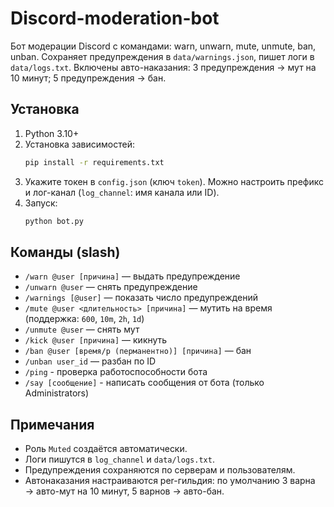 # Discord-moderation-bot

Бот модерации Discord с командами: warn, unwarn, mute, unmute, ban, unban. Сохраняет предупреждения в `data/warnings.json`, пишет логи в `data/logs.txt`. Включены авто-наказания: 3 предупреждения → мут на 10 минут; 5 предупреждения → бан.

## Установка
1. Python 3.10+
2. Установка зависимостей:
   ```bash
   pip install -r requirements.txt
   ```
3. Укажите токен в `config.json` (ключ `token`). Можно настроить префикс и лог-канал (`log_channel`: имя канала или ID).
4. Запуск:
   ```bash
   python bot.py
   ```

## Команды (slash)
- `/warn @user [причина]` — выдать предупреждение
- `/unwarn @user` — снять предупреждение
- `/warnings [@user]` — показать число предупреждений
- `/mute @user <длительность> [причина]` — мутить на время (поддержка: `600`, `10m`, `2h`, `1d`)
- `/unmute @user` — снять мут
- `/kick @user [причина]` — кикнуть
- `/ban @user [время/p (перманентно)] [причина]` — бан
- `/unban user_id` — разбан по ID
- `/ping` - проверка работоспособности бота
- `/say [сообщение]` - написать сообщения от бота (только Administrators) 

## Примечания
- Роль `Muted` создаётся автоматически.
- Логи пишутся в `log_channel` и `data/logs.txt`.
- Предупреждения сохраняются по серверам и пользователям.
- Автонаказания настраиваются per-гильдия: по умолчанию 3 варна → авто-мут на 10 минут, 5 варнов → авто-бан.
